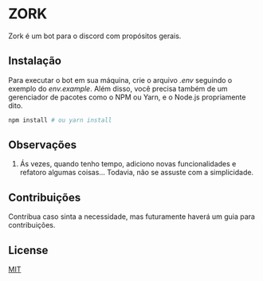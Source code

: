 # ZORK

Zork é um bot para o discord com propósitos gerais.

## Instalação

Para executar o bot em sua máquina, crie o arquivo _.env_ seguindo o exemplo do _env.example_. Além disso, você precisa também de um gerenciador de pacotes como o NPM ou Yarn, e o Node.js propriamente dito.

```bash
npm install # ou yarn install
```
## Observações
1. Ás vezes, quando tenho tempo, adiciono novas funcionalidades e refatoro algumas coisas... Todavia, não se assuste com a simplicidade.

## Contribuições
Contribua caso sinta a necessidade, mas futuramente haverá um guia para contribuições.

## License
[MIT](https://opensource.org/licenses/MIT)
